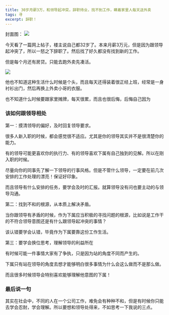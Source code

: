 ```yaml
---
title: 30岁月薪3万，和领导起冲突，辞职待业，找不到工作，瞒着家里人每天送外卖
tags: 寻
excerpt: 辞职！
---
```


封面图：
![](https://files.mdnice.com/user/26505/55284cf0-9724-410e-825f-93cc00e4874e.png)


今天看了一篇网上帖子，楼主说自己都32岁了。本来月薪3万元，但是因为跟领导起冲突了，所以一怒之下辞职了。然后找了好久都没有找到新的工作。

但是每个月还有房贷。只能去跑外卖先凑活。

![](https://files.mdnice.com/user/26505/55284cf0-9724-410e-825f-93cc00e4874e.png)

他也不知道这种生活什么时候是个头，而且每天还得装着很正经上班，经常是一身衬衫出门，然后再换上外卖小哥的衣服。

也不知道什么时候要跟家里摊牌，每天很累，而且也很后悔，后悔自己因为





### 该如何跟领导相处

第一：摸清领导的偏好，及时回复领导要求。

很多人新入职的时候，都会感觉很不适应。尤其是你的领导其实并不是很清楚你的能力。

有的领导可能更喜欢你的执行力、有的领导喜欢下属有自己独到的见解。所以在刚入职的时候。

尽量向你的同事先了解一下领导的行事风格。但是不管什么领导，一定要在前几次安排的工作处理的漂亮！保证好印象。

而且领导有什么安排的任务，要学会及时的汇报。就算领导没有问也要主动的与领导沟通。

第二：找到不和的根源，从本质上解决矛盾。

当你跟领导有矛盾的时候，作为下属应当积极的寻找问题的根源，比如说是工作干的不符合领导意图还是有什么跟领导起冲突的事情？

该认错要学会认错，毕竟作为下属要靠这份工作生活。


第三：要学会换位思考，理解领导的利益所在

有时候可能一件事情大家有了争执，只是因为站的角度不同而产生的。

下属只有站在领导的角度去想才能够明白很多事情为什么会这么做而不是那么做。

而且很多时候领导会特别喜欢能够理解他意图的下属！

### 最后说一句

其实在社会中，不同的人在一个公司工作，难免会有种种不和，但是有时候你只能去学会忍耐，学会理解。所以要想和领导处得来，不如思考一下我说的三点。







